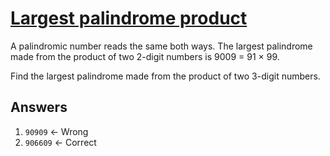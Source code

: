 # [Largest palindrome product](https://projecteuler.net/problem=4) 

A palindromic number reads the same both ways. The largest palindrome made from the product of two 2-digit numbers is 9009 = 91 × 99.

Find the largest palindrome made from the product of two 3-digit numbers.

## Answers 

1. `90909` &larr; Wrong
2. `906609` &larr; Correct

